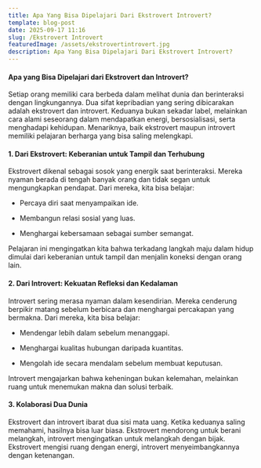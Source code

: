 ```yaml
---
title: Apa Yang Bisa Dipelajari Dari Ekstrovert Introvert?
template: blog-post
date: 2025-09-17 11:16
slug: /Ekstrovert Introvert
featuredImage: /assets/ekstrovertintrovert.jpg
description: Apa Yang Bisa Dipelajari Dari Ekstrovert Introvert?
---
```


#### Apa yang Bisa Dipelajari dari Ekstrovert dan Introvert?

Setiap orang memiliki cara berbeda dalam melihat dunia dan berinteraksi dengan lingkungannya. Dua sifat kepribadian yang sering dibicarakan adalah ekstrovert dan introvert. Keduanya bukan sekadar label, melainkan cara alami seseorang dalam mendapatkan energi, bersosialisasi, serta menghadapi kehidupan. Menariknya, baik ekstrovert maupun introvert memiliki pelajaran berharga yang bisa saling melengkapi.

#### 1. Dari Ekstrovert: Keberanian untuk Tampil dan Terhubung

Ekstrovert dikenal sebagai sosok yang energik saat berinteraksi. Mereka nyaman berada di tengah banyak orang dan tidak segan untuk mengungkapkan pendapat. Dari mereka, kita bisa belajar:

- Percaya diri saat menyampaikan ide.

- Membangun relasi sosial yang luas.

- Menghargai kebersamaan sebagai sumber semangat.

Pelajaran ini mengingatkan kita bahwa terkadang langkah maju dalam hidup dimulai dari keberanian untuk tampil dan menjalin koneksi dengan orang lain.

#### 2. Dari Introvert: Kekuatan Refleksi dan Kedalaman

Introvert sering merasa nyaman dalam kesendirian. Mereka cenderung berpikir matang sebelum berbicara dan menghargai percakapan yang bermakna. Dari mereka, kita bisa belajar:

- Mendengar lebih dalam sebelum menanggapi.

- Menghargai kualitas hubungan daripada kuantitas.

- Mengolah ide secara mendalam sebelum membuat keputusan.

Introvert mengajarkan bahwa keheningan bukan kelemahan, melainkan ruang untuk menemukan makna dan solusi terbaik.

#### 3. Kolaborasi Dua Dunia

Ekstrovert dan introvert ibarat dua sisi mata uang. Ketika keduanya saling memahami, hasilnya bisa luar biasa. Ekstrovert mendorong untuk berani melangkah, introvert mengingatkan untuk melangkah dengan bijak. Ekstrovert mengisi ruang dengan energi, introvert menyeimbangkannya dengan ketenangan.



